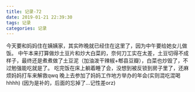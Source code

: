 ```yaml
---
title: 记录-72
date: 2019-01-21 22:39:30
tags: 记录
categories: 记录
---
```

今天要和妈妈住在姨姨家，其实昨晚就已经住在这里了，因为中午要给她女儿做饭。
中午本来打算做炒土豆片和炒大白菜的，奈何刀工实在太差，土豆切得不成样子，最终还是煮煮做了土豆泥（加油泼干辣椒+郫县豆瓣），白菜也炒毁了，不过勉强能吃就是了。
吃完饭在床上躺着睡了会，没想到被反锁到房子里了，还麻烦妈妈打车来解救qwq
晚上去参加了妈妈工作地方举办的年会(实则混吃混喝hhhh)
(因为是补的，后面的忘掉了...记性差orz)